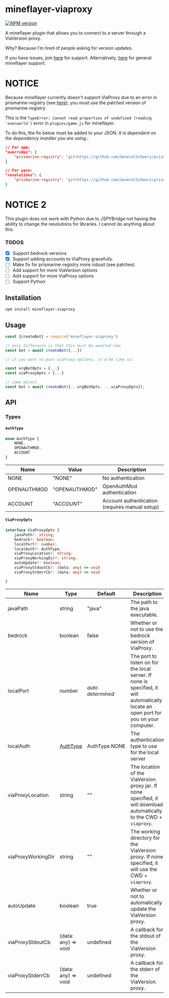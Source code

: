 # mineflayer-viaproxy

[![NPM version](https://img.shields.io/npm/v/mineflayer-viaproxy.svg)](http://npmjs.com/package/mineflayer-viaproxy)


A mineflayer plugin that allows you to connect to a server through a ViaVersion proxy.

Why? Because I'm tired of people asking for version updates.

If you have issues, join [here](https://discord.gg/g3w4G88y) for support. 
Alternatively, [here](https://discord.gg/prismarinejs-413438066984747026) for general mineflayer support.

# NOTICE
Because mineflayer currently doesn't support ViaProxy due to an error in prismarine-registry (see [here](https://github.com/PrismarineJS/prismarine-registry/pull/39)), you must use the patched version of prismarine-registry.

This is the `TypeError: Cannot read properties of undefined (reading 'overworld')` error in `plugins/game.js` for mineflayer.

To do this, the fix below must be added to your JSON. *It is dependent on the dependency installer you are using.*:

```json
// For npm:
"overrides": {
    "prismarine-registry": "git+https://github.com/GenerelSchwerz/prismarine-registry#mc-prefix-fix"
}
```

```json
// For yarn:
"resolutions": {
    "prismarine-registry": "git+https://github.com/GenerelSchwerz/prismarine-registry#mc-prefix-fix"
}
```

# NOTICE 2
This plugin does not work with Python due to JSPYBridge not having the ability to change the resolutions for libraries. I cannot do anything about this.

### TODOS
- [x] Support bedrock versions
- [x] Support adding accounts to ViaProxy gracefully.
- [ ] Make fix for prismarine-registry more robust (see patches) 
- [ ] Add support for more ViaVersion options
- [ ] Add support for more ViaProxy options
- [ ] Support Python

## Installation

```bash
npm install mineflayer-viaproxy
```

## Usage

```js
const {createBot} = require('mineflayer-viaproxy')

// only difference is that this must be awaited now.
const bot = await createBot({...})

// if you want to pass viaProxy options, it'd be like so:

const orgBotOpts = {...}
const viaProxyOpts = {...}

// same object. 
const bot = await createBot({...orgBotOpts, ...viaProxyOpts});

```

## API

### Types

#### `AuthType`

```ts
enum AuthType {
    NONE,
    OPENAUTHMOD,
    ACCOUNT
}
```
| Name | Value | Description |
|------|-------|-------------|
| NONE | "NONE" | No authentication |
| OPENAUTHMOD | "OPENAUTHMOD" | OpenAuthMod authentication |
| ACCOUNT | "ACCOUNT" | Account authentication (requires manual setup) |

#### `ViaProxyOpts`

```ts
interface ViaProxyOpts {
    javaPath?: string;
    bedrock?: boolean;
    localPort?: number;
    localAuth?: AuthType,
    viaProxyLocation?: string;
    viaProxyWorkingDir?: string;
    autoUpdate?: boolean;
    viaProxyStdoutCb?: (data: any) => void
    viaProxyStderrCb?: (data: any) => void

}
```

| Name | Type | Default | Description |
|------|------|---------|-------------|
| javaPath | string | "java" | The path to the java executable. |
| bedrock | boolean | false | Whether or not to use the bedrock version of ViaProxy. |
| localPort | number | *auto determined* | The port to listen on for the local server. If none is specified, it will automatically locate an open port for you on your computer. |
| localAuth | <a href="#authtype">AuthType</a> | AuthType.NONE | The authentication type to use for the local server |
| viaProxyLocation | string | "" | The location of the ViaVersion proxy jar. If none specified, it will download automatically to the CWD + `viaproxy`. |
| viaProxyWorkingDir | string | "" | The working directory for the ViaVersion proxy. If none specified, it will use the CWD + `viaproxy`. |
| autoUpdate | boolean | true | Whether or not to automatically update the ViaVersion proxy. |
| viaProxyStdoutCb | (data: any) => void | undefined | A callback for the stdout of the ViaVersion proxy. |
| viaProxyStderrCb | (data: any) => void | undefined | A callback for the stderr of the ViaVersion proxy. |

